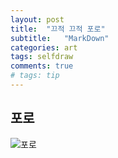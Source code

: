 ```yaml
---
layout: post
title:  "끄적 끄적 포로"
subtitle:   "MarkDown"
categories: art
tags: selfdraw
comments: true
# tags: tip
---
```

## 포로
![포로](/assets/img/mwgf/20190828poro.jpg "From Note 9 on Ggong's hand")
